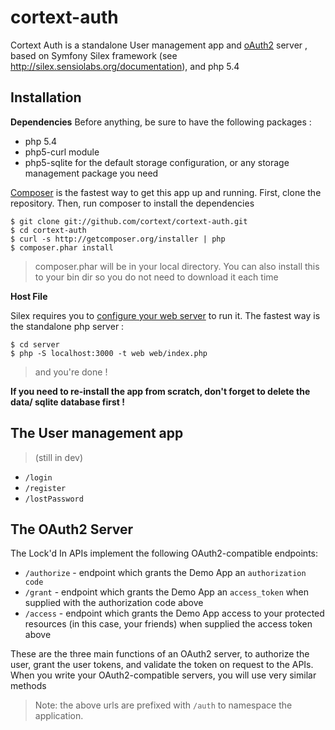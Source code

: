cortext-auth
============

Cortext Auth is a standalone User management app and [oAuth2](http://oauth.net/2/) server , based on Symfony Silex framework (see http://silex.sensiolabs.org/documentation), and php 5.4

Installation
------------

**Dependencies**
Before anything, be sure to have the following packages : 

- php 5.4
- php5-curl module
- php5-sqlite for the default storage configuration, or any storage management package you need

[Composer](http://getcomposer.org/) is the fastest way to get this app up and running.  First, clone the repository.
Then, run composer to install the dependencies

    $ git clone git://github.com/cortext/cortext-auth.git
    $ cd cortext-auth
    $ curl -s http://getcomposer.org/installer | php
    $ composer.phar install

> composer.phar will be in your local directory.  You can also install this to your bin dir so you do not need to download it each time

**Host File**

Silex requires you to [configure your web server](http://silex.sensiolabs.org/doc/web_servers.html) to run it.
The fastest way is the standalone php server : 

    $ cd server
    $ php -S localhost:3000 -t web web/index.php

> and you're done !

**If you need to re-install the app from scratch, don't forget to delete the data/ sqlite database first !**

The User management app
-----------------------
> (still in dev)

  * `/login`
  * `/register`
  * `/lostPassword`

The OAuth2 Server
-----------------

The Lock'd In APIs implement the following OAuth2-compatible endpoints:

   * `/authorize` - endpoint which grants the Demo App an `authorization code`
   * `/grant`     - endpoint which grants the Demo App an `access_token` when supplied with the authorization code above
   * `/access`    - endpoint which grants the Demo App access to your protected resources (in this case, your friends) when supplied the access token above

These are the three main functions of an OAuth2 server, to authorize the user, grant the user tokens, and validate the token on
request to the APIs.  When you write your OAuth2-compatible servers, you will use very similar methods

> Note: the above urls are prefixed with `/auth` to namespace the application.
